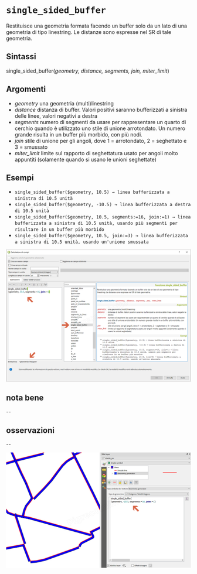 # `single_sided_buffer`

Restituisce una geometria formata facendo un buffer solo da un lato di una geometria di tipo linestring. Le distanze sono espresse nel SR di tale geometria.

## Sintassi

single_sided_buffer(_geometry, distance, segments, join, miter_limit_)

## Argomenti

* _geometry_ una geometria (multi)linestring
* _distance_ distanza di buffer. Valori positivi saranno bufferizzati a sinistra delle linee, valori negativi a destra
* _segments_ numero di segmenti da usare per rappresentare un quarto di cerchio quando è utilizzato uno stile di unione arrotondato. Un numero grande risulta in un buffer più morbido, con più nodi.
* _join_ stile di unione per gli angoli, dove 1 = arrotondato, 2 = seghettato e 3 = smussato
* _miter_limit_ limite sul rapporto di seghettatura usato per angoli molto appuntiti (solamente quando si usano le unioni seghettate)

## Esempi

* `single_sided_buffer($geometry, 10.5) → linea bufferizzata a sinistra di 10.5 unità`
* `single_sided_buffer($geometry, -10.5) → linea bufferizzata a destra di 10.5 unità`
* `single_sided_buffer($geometry, 10.5, segments:=16, join:=1) → linea bufferizzata a sinistra di 10.5 unità, usando più segmenti per risultare in un buffer più morbido`
* `single_sided_buffer($geometry, 10.5, join:=3) → linea bufferizzata a sinistra di 10.5 unità, usando un'unione smussata`

![](/img/geometria/single_sided_buffer/single_sided_buffer1.png)

## nota bene

--

## osservazioni

--

![](/img/geometria/single_sided_buffer/single_sided_buffer2.png)